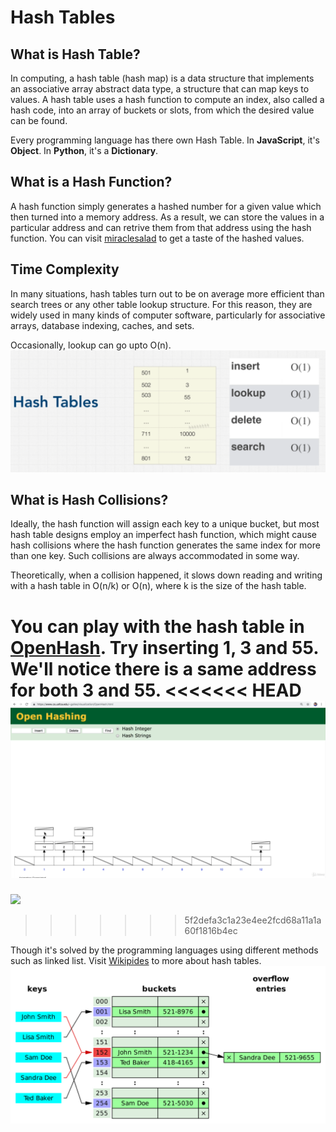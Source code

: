 # Hash Tables

## What is Hash Table?

In computing, a hash table (hash map) is a data structure that implements an associative array abstract data type, a structure that can map keys to values. A hash table uses a hash function to compute an index, also called a hash code, into an array of buckets or slots, from which the desired value can be found.

Every programming language has there own Hash Table. In **JavaScript**, it's **Object**. In **Python**, it's a **Dictionary**.

## What is a Hash Function?

A hash function simply generates a hashed number for a given value which then turned into a memory address. As a result, we can store the values in a particular address and can retrive them from that address using the hash function.
You can visit [miraclesalad](http://www.miraclesalad.com/webtools/md5.php) to get a taste of the hashed values.

## Time Complexity

In many situations, hash tables turn out to be on average more efficient than search trees or any other table lookup structure. For this reason, they are widely used in many kinds of computer software, particularly for associative arrays, database indexing, caches, and sets.

Occasionally, lookup can go upto O(n).
![](../../images/hash_table_time_complexity.png)

## What is Hash Collisions?

Ideally, the hash function will assign each key to a unique bucket, but most hash table designs employ an imperfect hash function, which might cause hash collisions where the hash function generates the same index for more than one key. Such collisions are always accommodated in some way.

Theoretically, when a collision happened, it slows down reading and writing with a hash table in O(n/k) or O(n), where k is the size of the hash table.

You can play with the hash table in [OpenHash](https://www.cs.usfca.edu/~galles/visualization/OpenHash.html). Try inserting 1, 3 and 55. We'll notice there is a same address for both 3 and 55.
<<<<<<< HEAD
![](../../images/hash_collitions.png)
=======
![](../../images/hash_collition.png)
>>>>>>> 5f2defa3c1a23e4ee2fcd68a11a1a60f1816b4ec

Though it's solved by the programming languages using different methods such as linked list. Visit [Wikipides](https://www.cs.usfca.edu/~galles/visualization/OpenHash.html) to more about hash tables.
![](../../images/hash_linked.png)
